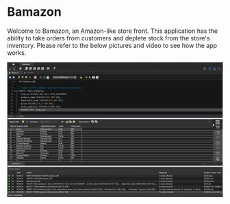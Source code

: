 # Bamazon

Welcome to Bamazon, an Amazon-like store front.  This application has the ability to take orders from customers and deplete stock from the store's inventory.  Please refer to the below pictures and video to see how the app works.

![GitHub Logo](Images/mysql.png)

